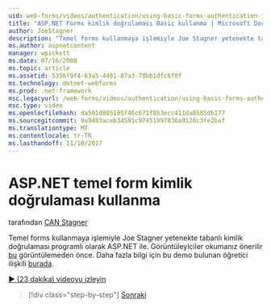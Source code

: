 ```yaml
---
uid: web-forms/videos/authentication/using-basic-forms-authentication-in-aspnet
title: "ASP.NET Forms kimlik doğrulaması Basic kullanma | Microsoft Docs"
author: JoeStagner
description: "Temel forms kullanmaya işlemiyle Joe Stagner yetenekte tabanlı kimlik doğrulaması programlı olarak ASP.NET ile. Görüntüleyiciler bu befor okumanız önerilir..."
ms.author: aspnetcontent
manager: wpickett
ms.date: 07/16/2008
ms.topic: article
ms.assetid: 5356f9f4-63a5-4481-87a3-78bb1dfc6f0f
ms.technology: dotnet-webforms
ms.prod: .net-framework
msc.legacyurl: /web-forms/videos/authentication/using-basic-forms-authentication-in-aspnet
msc.type: video
ms.openlocfilehash: da501d085195f46c671f8b3ecc411da8505db177
ms.sourcegitcommit: 9a9483aceb34591c97451997036a9120c3fe2baf
ms.translationtype: MT
ms.contentlocale: tr-TR
ms.lasthandoff: 11/10/2017
---
```

<a name="using-basic-forms-authentication-in-aspnet"></a>ASP.NET temel form kimlik doğrulaması kullanma
====================
tarafından [CAN Stagner](https://github.com/JoeStagner)

Temel forms kullanmaya işlemiyle Joe Stagner yetenekte tabanlı kimlik doğrulaması programlı olarak ASP.NET ile. Görüntüleyiciler okumanız önerilir [bu](../../overview/older-versions-security/introduction/security-basics-and-asp-net-support-vb.md) görüntülemeden önce. Daha fazla bilgi için bu demo bulunan öğretici ilişkili [burada](../../overview/older-versions-security/introduction/an-overview-of-forms-authentication-vb.md).

[&#9654; (23 dakika) videoyu izleyin](https://channel9.msdn.com/Blogs/ASP-NET-Site-Videos/using-basic-forms-authentication-in-aspnet)

>[!div class="step-by-step"]
[Sonraki](how-to-change-the-forms-authentication-properties.md)

